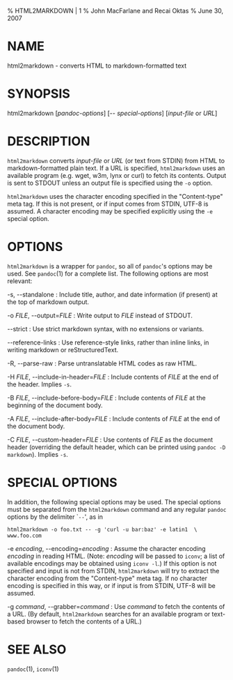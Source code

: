 % HTML2MARKDOWN | 1
% John MacFarlane and Recai Oktas
% June 30, 2007

# NAME

html2markdown - converts HTML to markdown-formatted text

# SYNOPSIS

html2markdown [*pandoc-options*] [-- *special-options*] [*input-file* or
*URL*]

# DESCRIPTION

`html2markdown` converts *input-file* or *URL* (or text
from STDIN) from HTML to markdown-formatted plain text. 
If a URL is specified, `html2markdown` uses an available program
(e.g. wget, w3m, lynx or curl) to fetch its contents.  Output is sent
to STDOUT unless an output file is specified using the `-o`
option.

`html2markdown` uses the character encoding specified in the
"Content-type" meta tag.  If this is not present, or if input comes
from STDIN, UTF-8 is assumed.  A character encoding may be specified
explicitly using the `-e` special option.

# OPTIONS

`html2markdown` is a wrapper for `pandoc`, so all of
`pandoc`'s options may be used.  See `pandoc`(1) for
a complete list.  The following options are most relevant:

-s, --standalone
:   Include title, author, and date information (if present) at the
    top of markdown output.

-o *FILE*, --output=*FILE*
:   Write output to *FILE* instead of STDOUT. 

--strict
:   Use strict markdown syntax, with no extensions or variants.

--reference-links
:   Use reference-style links, rather than inline links, in writing markdown
    or reStructuredText.

-R, --parse-raw
:   Parse untranslatable HTML codes as raw HTML.

-H *FILE*, --include-in-header=*FILE*
:   Include contents of *FILE* at the end of the header.  Implies
    `-s`.

-B *FILE*, --include-before-body=*FILE*
:   Include contents of *FILE* at the beginning of the document body.

-A *FILE*, --include-after-body=*FILE*
:   Include contents of *FILE* at the end of the document body.

-C *FILE*, --custom-header=*FILE*
:   Use contents of *FILE*
    as the document header (overriding the default header, which can be
    printed using `pandoc -D markdown`).  Implies `-s`.

# SPECIAL OPTIONS

In addition, the following special options may be used.  The special
options must be separated from the `html2markdown` command and any
regular `pandoc` options by the delimiter \``--`', as in

    html2markdown -o foo.txt -- -g 'curl -u bar:baz' -e latin1  \
    www.foo.com

-e *encoding*, --encoding=*encoding* 
:   Assume the character encoding *encoding* in reading HTML.
    (Note: *encoding* will be passed to `iconv`; a list of
    available encodings may be obtained using `iconv -l`.)
    If this option is not specified and input is not from
    STDIN, `html2markdown` will try to extract the character encoding
    from the "Content-type" meta tag.  If no character encoding is
    specified in this way, or if input is from STDIN, UTF-8 will be
    assumed.

-g *command*, --grabber=*command*
:   Use *command* to fetch the contents of a URL.  (By default,
    `html2markdown` searches for an available program or text-based
    browser to fetch the contents of a URL.)

# SEE ALSO

`pandoc`(1), `iconv`(1)
